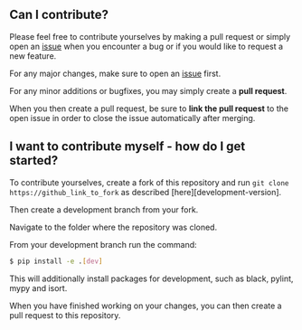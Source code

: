 
## Can I contribute?

Please feel free to contribute yourselves by making a pull request or simply open an [issue][issues-url] when you encounter a bug or if you would like to request a new feature.

For any major changes, make sure to open an [issue][issues-url] first. 

For any minor additions or bugfixes, you may simply create a **pull request**. 

When you then create a pull request, be sure to **link the pull request** to the open issue in order to close the issue automatically after merging.

## I want to contribute myself - how do I get started?
To contribute yourselves, create a fork of this repository and run `git clone https://github_link_to_fork` as described [here][development-version].

Then create a development branch from your fork.

Navigate to the folder where the repository was cloned. 

From your development branch run the command:

```bash
$ pip install -e .[dev]
```

This will additionally install packages for development, such as black, pylint, mypy and isort.

When you have finished working on your changes, you can then create a pull request to this repository.

[issues-url]: https://github.com/richardkoehler/pte-xdf/issues

